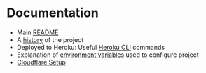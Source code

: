 # Documentation

* Main [README](https://github.com/haruska/madness/blob/main/README.md)
* A [history](history.md) of the project
* Deployed to Heroku: Useful [Heroku CLI](heroku-cli.md) commands
* Explanation of [environment variables](env-vars.md) used to configure project
* [Cloudflare Setup](cloudflare.md)